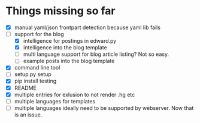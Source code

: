 # Things missing so far

- [x] manual yaml/json frontpart detection because yaml lib fails
- [ ] support for the blog
  - [x] intelligence for postings in edward.py
  - [x] intelligence into the blog template
  - [ ] multi language support for blog article listing? Not so easy. 
  - [ ] example posts into the blog template
- [x] command line tool
- [ ] setup.py setup
- [x] pip install testing
- [x] README
- [x] multiple entries for exlusion to not render .hg etc
- [ ] multiple languages for templates
- [ ] multiple languages ideally need to be supported by webserver. Now that is an issue.